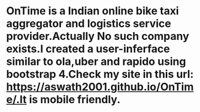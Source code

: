 # OnTime is a Indian online bike taxi aggregator and logistics service provider.Actually No such company exists.I created a user-inferface similar to ola,uber and rapido using bootstrap 4.Check my site in this url: https://aswath2001.github.io/OnTime/.It is mobile friendly.
